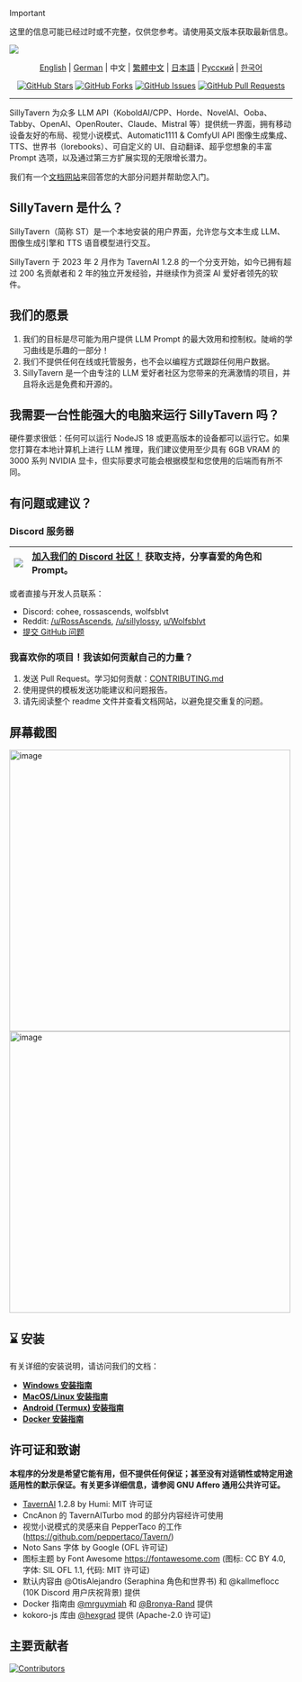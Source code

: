 > [!IMPORTANT]  
> 这里的信息可能已经过时或不完整，仅供您参考。请使用英文版本获取最新信息。

<a name="readme-top"></a>

![][cover]

<div align="center">

[English](readme.md) | [German](readme-de_de.md) | 中文 | [繁體中文](readme-zh_tw.md) | [日本語](readme-ja_jp.md) | [Русский](readme-ru_ru.md) | [한국어](readme-ko_kr.md)

[![GitHub Stars](https://img.shields.io/github/stars/SillyTavern/SillyTavern.svg)](https://github.com/SillyTavern/SillyTavern/stargazers)
[![GitHub Forks](https://img.shields.io/github/forks/SillyTavern/SillyTavern.svg)](https://github.com/SillyTavern/SillyTavern/forks)
[![GitHub Issues](https://img.shields.io/github/issues/SillyTavern/SillyTavern.svg)](https://github.com/SillyTavern/SillyTavern/issues)
[![GitHub Pull Requests](https://img.shields.io/github/issues-pr/SillyTavern/SillyTavern.svg)](https://github.com/SillyTavern/SillyTavern/pulls)

</div>

---

SillyTavern 为众多 LLM API（KoboldAI/CPP、Horde、NovelAI、Ooba、Tabby、OpenAI、OpenRouter、Claude、Mistral 等）提供统一界面，拥有移动设备友好的布局、视觉小说模式、Automatic1111 & ComfyUI API 图像生成集成、TTS、世界书（lorebooks）、可自定义的 UI、自动翻译、超乎您想象的丰富 Prompt 选项，以及通过第三方扩展实现的无限增长潜力。

我们有一个[文档网站](https://docs.sillytavern.app/)来回答您的大部分问题并帮助您入门。

## SillyTavern 是什么？

SillyTavern（简称 ST）是一个本地安装的用户界面，允许您与文本生成 LLM、图像生成引擎和 TTS 语音模型进行交互。

SillyTavern 于 2023 年 2 月作为 TavernAI 1.2.8 的一个分支开始，如今已拥有超过 200 名贡献者和 2 年的独立开发经验，并继续作为资深 AI 爱好者领先的软件。

## 我们的愿景

1.  我们的目标是尽可能为用户提供 LLM Prompt 的最大效用和控制权。陡峭的学习曲线是乐趣的一部分！
2.  我们不提供任何在线或托管服务，也不会以编程方式跟踪任何用户数据。
3.  SillyTavern 是一个由专注的 LLM 爱好者社区为您带来的充满激情的项目，并且将永远是免费和开源的。

## 我需要一台性能强大的电脑来运行 SillyTavern 吗？

硬件要求很低：任何可以运行 NodeJS 18 或更高版本的设备都可以运行它。如果您打算在本地计算机上进行 LLM 推理，我们建议使用至少具有 6GB VRAM 的 3000 系列 NVIDIA 显卡，但实际要求可能会根据模型和您使用的后端而有所不同。

## 有问题或建议？

### Discord 服务器

| [![][discord-shield-badge]][discord-link] | [加入我们的 Discord 社区！](https://discord.gg/sillytavern) 获取支持，分享喜爱的角色和 Prompt。 |
| :---------------------------------------- | :---------------------------------------------------------------------------------------------- |

或者直接与开发人员联系：

* Discord: cohee, rossascends, wolfsblvt
* Reddit: [/u/RossAscends](https://www.reddit.com/user/RossAscends/), [/u/sillylossy](https://www.reddit.com/user/sillylossy/), [u/Wolfsblvt](https://www.reddit.com/user/Wolfsblvt/)
* [提交 GitHub 问题](https://github.com/SillyTavern/SillyTavern/issues)

### 我喜欢你的项目！我该如何贡献自己的力量？

1.  发送 Pull Request。学习如何贡献：[CONTRIBUTING.md](../CONTRIBUTING.md)
2.  使用提供的模板发送功能建议和问题报告。
3.  请先阅读整个 readme 文件并查看文档网站，以避免提交重复的问题。

## 屏幕截图

<img width="500" alt="image" src="https://github.com/user-attachments/assets/9b5f32f0-c3b3-4102-b3f5-0e9213c0f50f">
<img width="500" alt="image" src="https://github.com/user-attachments/assets/913fdbaa-7d33-42f1-ae2c-89dca41c53d1">

## ⌛ 安装

有关详细的安装说明，请访问我们的文档：

* **[Windows 安装指南](https://docs.sillytavern.app/installation/windows/)**
* **[MacOS/Linux 安装指南](https://docs.sillytavern.app/installation/linuxmacos/)**
* **[Android (Termux) 安装指南](https://docs.sillytavern.app/installation/android-(termux)/)**
* **[Docker 安装指南](https://docs.sillytavern.app/installation/docker/)**

## 许可证和致谢

**本程序的分发是希望它能有用，但不提供任何保证；甚至没有对适销性或特定用途适用性的默示保证。有关更多详细信息，请参阅 GNU Affero 通用公共许可证。**

* [TavernAI](https://github.com/TavernAI/TavernAI) 1.2.8 by Humi: MIT 许可证
* CncAnon 的 TavernAITurbo mod 的部分内容经许可使用
* 视觉小说模式的灵感来自 PepperTaco 的工作 (<https://github.com/peppertaco/Tavern/>)
* Noto Sans 字体 by Google (OFL 许可证)
* 图标主题 by Font Awesome <https://fontawesome.com> (图标: CC BY 4.0, 字体: SIL OFL 1.1, 代码: MIT 许可证)
* 默认内容由 @OtisAlejandro (Seraphina 角色和世界书) 和 @kallmeflocc (10K Discord 用户庆祝背景) 提供
* Docker 指南由 [@mrguymiah](https://github.com/mrguymiah) 和 [@Bronya-Rand](https://github.com/Bronya-Rand) 提供
* kokoro-js 库由 [@hexgrad](https://github.com/hexgrad) 提供 (Apache-2.0 许可证)

## 主要贡献者

[![Contributors](https://contrib.rocks/image?repo=SillyTavern/SillyTavern)](https://github.com/SillyTavern/SillyTavern/graphs/contributors)

<!-- LINK GROUP -->
[cover]: https://github.com/user-attachments/assets/01a6ae9a-16aa-45f2-8bff-32b5dc587e44
[discord-link]: https://discord.gg/sillytavern
[discord-shield-badge]: https://img.shields.io/discord/1100685673633153084?color=5865F2&label=discord&labelColor=black&logo=discord&logoColor=white&style=for-the-badge
